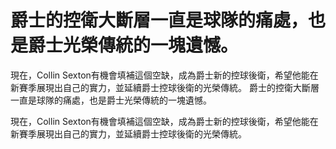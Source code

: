 #  爵士的控衛大斷層一直是球隊的痛處，也是爵士光榮傳統的一塊遺憾。

 現在，Collin Sexton有機會填補這個空缺，成為爵士新的控球後衛，希望他能在新賽季展現出自己的實力，並延續爵士控球後衛的光榮傳統。 
  爵士的控衛大斷層一直是球隊的痛處，也是爵士光榮傳統的一塊遺憾。

 現在，Collin Sexton有機會填補這個空缺，成為爵士新的控球後衛，希望他能在新賽季展現出自己的實力，並延續爵士控球後衛的光榮傳統。